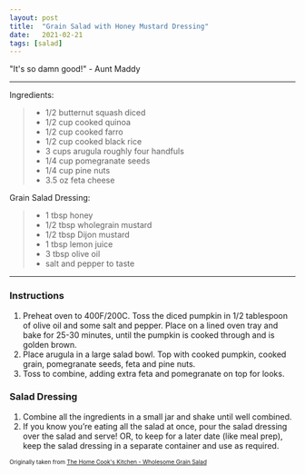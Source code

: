 ```yaml
---
layout: post
title:  "Grain Salad with Honey Mustard Dressing"
date:   2021-02-21
tags: [salad]
---
```


"It's so damn good!" - Aunt Maddy

---

Ingredients:

> * 1/2 butternut squash diced
> * 1/2 cup cooked quinoa
> * 1/2 cup cooked farro
> * 1/2 cup cooked black rice
> * 3 cups arugula roughly four handfuls
> * 1/4 cup pomegranate seeds
> * 1/4 cup pine nuts
> * 3.5 oz feta cheese

Grain Salad Dressing:

> * 1 tbsp honey
> * 1/2 tbsp wholegrain mustard
> * 1/2 tbsp Dijon mustard
> * 1 tbsp lemon juice
> * 3 tbsp olive oil
> * salt and pepper to taste 

---

### Instructions
1. Preheat oven to 400F/200C. Toss the diced pumpkin in 1/2 tablespoon of olive oil and some salt and pepper. Place on a lined oven tray and bake for 25-30 minutes, until the pumpkin is cooked through and is golden brown.
1. Place arugula in a large salad bowl. Top with cooked pumpkin, cooked grain, pomegranate seeds, feta and pine nuts.
1. Toss to combine, adding extra feta and pomegranate on top for looks.

### Salad Dressing
1. Combine all the ingredients in a small jar and shake until well combined.
1. If you know you’re eating all the salad at once, pour the salad dressing over the salad and serve! OR, to keep for a later date (like meal prep), keep the salad dressing in a separate container and use as required.

<font size=1>Originally taken from <a href="https://www.thehomecookskitchen.com/grain-salad/">The Home Cook's Kitchen - Wholesome Grain Salad</a>
